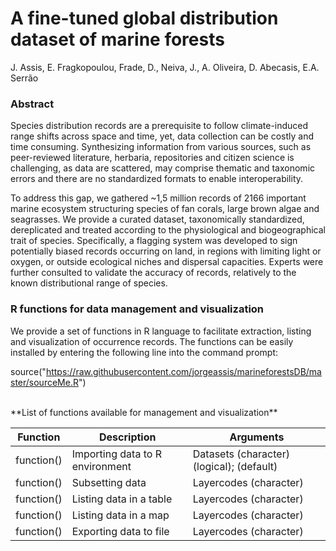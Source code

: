 # A fine-tuned global distribution dataset of marine forests

J. Assis, E. Fragkopoulou, Frade, D., Neiva, J., A. Oliveira, D. Abecasis, E.A. Serrão


### Abstract

Species distribution records are a prerequisite to follow climate-induced range shifts across space and time, yet, data collection can be costly and time consuming. Synthesizing information from various sources, such as peer-reviewed literature, herbaria, repositories and citizen science is challenging, as data are scattered, may comprise thematic and taxonomic errors and there are no standardized formats to enable interoperability. 

To address this gap, we gathered ~1,5 million records of 2166 important marine ecosystem structuring species of fan corals, large brown algae and seagrasses. We provide a curated dataset, taxonomically standardized, dereplicated and treated according to the physiological and biogeographical trait of species. Specifically, a flagging system was developed to sign potentially biased records occurring on land, in regions with limiting light or oxygen, or outside ecological niches and dispersal capacities. Experts were further consulted to validate the accuracy of records, relatively to the known distributional range of species. 


### R functions for data management and visualization

We provide a set of functions in R language to facilitate extraction, listing and visualization of occurrence records. The functions can be easily installed by entering the following line into the command prompt:

source("https://raw.githubusercontent.com/jorgeassis/marineforestsDB/master/sourceMe.R")

<br>
**List of functions available for management and visualization**


Function | Description | Arguments
------------ | ------------- | -------------
function() | Importing data to R environment | Datasets (character) (logical); (default)
function() | Subsetting data | Layercodes (character)
function() | Listing data in a table | Layercodes (character)
function() | Listing data in a map | Layercodes (character)
function() | Exporting data to file | Layercodes (character)

